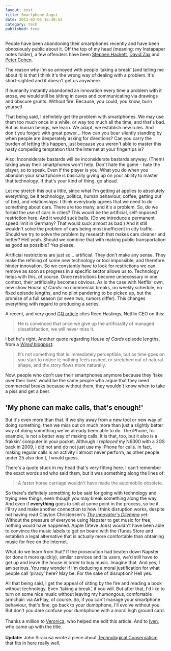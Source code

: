 ```yaml
---
layout: post
title: Smartphone Angst
date: 2013-02-05 16:49:53
category: tech
published: true
---
```


People have been abandoning their smartphones recently and have been obnoxiously public about it. Off the top of my head (meaning: my Instapaper notes folder), a few offenders have been [Stephen Hackett](http://512pixels.net/2012/11/hanging-up-on-iphone/), [David Zax](http://www.technologyreview.com/view/508561/im-going-back-to-my-dumb-phone-should-you/) and [Peter Cohen](http://www.loopinsight.com/2012/12/10/on-the-pleasure-of-using-a-dumb-phone/).

The reason why I'm so annoyed with people ‘taking a break’ (and telling me about it) is that I think it's the wrong way of dealing with a problem. It's short-sighted and it doesn't get us anywhere. 

If humanity instantly abandoned an innovation every time a problem with it arose, we would still be sitting in caves and communicating via drawings and obscure grunts. Without fire. Because, you could, you know, burn yourself.

That being said, I definitely get the problem with smartphones. We may use them too much once in a while, or way too much all the time, and that's bad. But as human beings, we learn. We adapt, we establish new rules. And don't you forget: with great power... How can you bear silently standing by when people are desperately asking for directions? Can you carry the burden of letting this happen, just because you weren't able to master this nasty compelling temptation that the Internet at your fingertips is?

Also: Inconsiderate bastards will be inconsiderate bastards anyway. (Them) taking away their smartphones won't help. Don't hate the game - hate the player, so to speak. Even if the player is you. What you do when you abandon your smartphone is basically giving up on your ability to master that technology. If that's your kind of thing, go ahead. 

Let me stretch this out a little, since what I'm getting at applies to absolutely everything, be it technology, politics, human behaviour, coffee, getting out of bed, and relationships: I think everybody agrees that we need to do something about cars. There are too many, and it's a problem. So, do we forbid the use of cars in cities? This would be the artificial, self-imposed restriction here. And it would suck balls. (Do we introduce a permanent speed limit in Germany? That would suck almost as bad.) And it still wouldn't solve the problem of cars being most inefficient in city traffic. Should we try to solve the problem by research that makes cars cleaner and better? Hell yeah. Should we combine that with making public transportation as good as possible? Yes please. 

Artificial restrictions are just so... artificial. They don't make any sense. They make the refining of some new technology or tool impossible, and therefore hinder innovation. So we constantly have to look for restrictions we can remove as soon as progress in a specific sector allows us to. Technology helps with this, of course. Once restrictions become unnecessary in one context, their artificiality becomes obvious. As is the case with Netflix' own, new show *House of Cards*: no commercial breaks, no weekly schedule, no fixed episode lengths, and no pilot pandering to be picked up, but the promise of a full season (or even two, rumors differ). This changes everything with regard to producing a series. 

A recent, and very good [GQ article](http://www.gq.com/entertainment/movies-and-tv/201302/netflix-founder-reed-hastings-house-of-cards-arrested-development) cites Reed Hastings, Netflix CEO on this:

> He is convinced that once we give up the artificiality of managed dissatisfaction, we will never miss it. 

I bet he's right. Another quote regarding *House of Cards* episode lengths, from a [*Wired* blogpost](http://www.wired.com/underwire/2013/02/house-of-cards-review/): 

> It’s not something that is immediately perceptible, but as time goes on you start to notice it; nothing feels rushed, or stretched out of natural shape, and the story flows more naturally.

Now, people who don't use their smartphones anymore because they ‘take over their lives’ would be the same people who argue that they need commercial breaks because without them, they wouldn't know when to take a piss and get a beer.

## 'My phone can make calls, that's enough!'
But it's even more than that. If we shy away from a new tool or new way of doing something, then we miss out on much more than just a slightly better way of doing something we've already been able to do. The iPhone, for example, is not a better way of making calls. It is that, too, but it also is a frakkin' computer in your pocket. Although I *replaced* my N6300 with a 3GS back in 2009, I did not and do not just use my iPhone for calls. In fact, making regular calls is an activity I almost never perform, as other people under 25 also don't, I would guess. 

There's a quote stuck in my head that's very fitting here. I can't remember the exact words and who said them, but it was something along the lines of: 

> A faster horse carriage wouldn't have made the automobile obsolete.

So there's definitely something to be said for going with technology and trying new things, even though you may break something along the way. And even if **everything** goes to shit at some point in the process, so be it. I'll try and make another connection to how I think disruption works, despite not having read Clayton Christensen's [*The Innovator's Dilemma*](https://en.wikipedia.org/wiki/The_Innovator%27s_Dilemma) yet:  
Without the pressure of everyone using Napster to get music for free, nothing would have happened. Apple (Steve Jobs) wouldn't have been able to convince the music labels to get on board with the iTunes Store and establish a legal alternative that is actually more comfortable than obtaining music for free on the Internet.

What do we learn from that? If the prosecution had beaten down Napster (or done it more quickly), similar services and its users, we'd still have to get up and leave the house in order to buy music. Imagine that. And yes, I am serious. You may wonder if I'm deducing a moral justification for what people call ‘piracy’ here? May be. For the sake of disruption? Hell yes. 

All that being said, I get the appeal of sitting by the fire and reading a book without technology. Even ‘taking a break’, if you will. But after that, I'd like to turn on some nice music without leaving my humongous, comfortable armchair: via AirPlay, of course. So, if you can't manage your smartphone behaviour, that's fine, go back to your dumbphone, I'll evolve without you. But don't you dare confuse your dumbphone with a moral high ground card. 
<br><br>
Thanks a million to [Veronica](http://boardingwiththebangladeshis.wordpress.com), who helped me edit this article. And  to [Iven](http://ivenwinkelmann.com), who came up with the title. 
<br><br>
**Update:** John Siracusa wrote a piece about [Technological Conservatism](http://hypercritical.co/2013/04/07/technological-conservatism) that fits in here really well. 